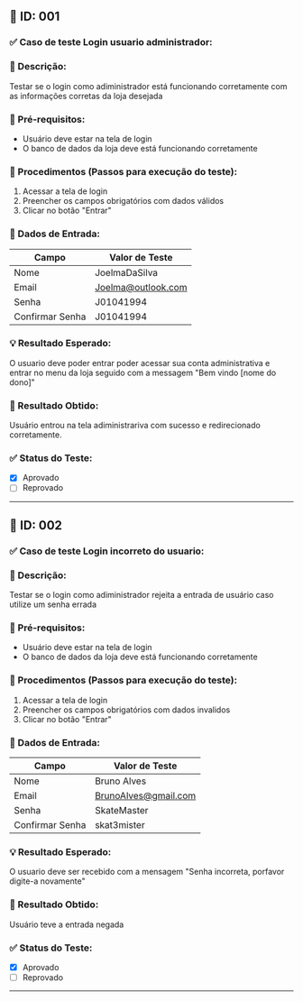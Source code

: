 ## 🧪 ID: 001

### ✅ Caso de teste Login usuario administrador:


### 🎯 Descrição:
Testar se o login como adiministrador está funcionando corretamente com as informações corretas da loja desejada

### 🧰 Pré-requisitos:
- Usuário deve estar na tela de login
- O banco de dados da loja deve está funcionando corretamente

### 📝 Procedimentos (Passos para execução do teste):
1. Acessar a tela de login
2. Preencher os campos obrigatórios com dados válidos
3. Clicar no botão "Entrar"

### 🧾 Dados de Entrada:
| Campo            | Valor de Teste        |
|------------------|------------------------|
| Nome             | JoelmaDaSilva          |
| Email            | Joelma@outlook.com         |
| Senha            | J01041994               |
| Confirmar Senha  | J01041994                |

### 💡 Resultado Esperado:
O usuario deve poder entrar poder acessar sua conta administrativa e entrar no menu da loja seguido com a messagem "Bem vindo [nome do dono]"

### 📌 Resultado Obtido:
Usuário entrou na tela adiministrariva com sucesso e redirecionado corretamente.

### ✅ Status do Teste:
- [x] Aprovado
- [ ] Reprovado

---

## 🧪 ID: 002

### ✅ Caso de teste Login incorreto do usuario:


### 🎯 Descrição:
Testar se o login como adiministrador rejeita a entrada de usuário caso utilize um senha errada

### 🧰 Pré-requisitos:
- Usuário deve estar na tela de login
- O banco de dados da loja deve está funcionando corretamente

### 📝 Procedimentos (Passos para execução do teste):
1. Acessar a tela de login
2. Preencher os campos obrigatórios com dados invalidos
3. Clicar no botão "Entrar"

### 🧾 Dados de Entrada:
| Campo            | Valor de Teste        |
|------------------|------------------------|
| Nome             | Bruno Alves         |
| Email            | BrunoAlves@gmail.com         |
| Senha            | SkateMaster               |
| Confirmar Senha  | skat3mister                |

### 💡 Resultado Esperado:
O usuario deve ser recebido com a mensagem "Senha incorreta, porfavor digite-a novamente"

### 📌 Resultado Obtido:
Usuário teve a entrada negada
### ✅ Status do Teste:
- [x] Aprovado
- [ ] Reprovado

---

